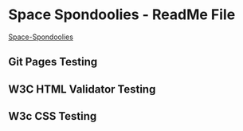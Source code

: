 # Space Spondoolies - ReadMe File   
[Space-Spondoolies](https://gisjim.github.io/space-spondoolies/)


## Git Pages Testing   

## W3C HTML Validator Testing   

## W3c CSS Testing   

